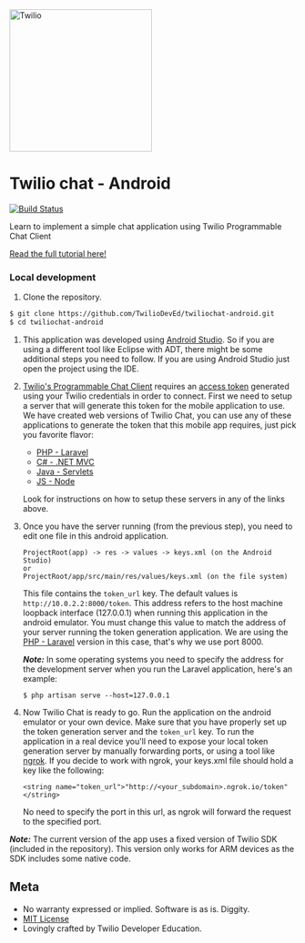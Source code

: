 <a href="https://www.twilio.com">
  <img src="https://static0.twilio.com/marketing/bundles/marketing/img/logos/wordmark-red.svg" alt="Twilio" width="250" />
</a>

# Twilio chat - Android
[![Build Status](https://travis-ci.org/TwilioDevEd/twiliochat-android.svg?branch=master)](https://travis-ci.org/TwilioDevEd/twiliochat-android)

Learn to implement a simple chat application using Twilio Programmable Chat Client

[Read the full tutorial here!](https://www.twilio.com/docs/tutorials/walkthrough/chat/android/java)

### Local development

1. Clone the repository.

  ```bash
  $ git clone https://github.com/TwilioDevEd/twiliochat-android.git
  $ cd twiliochat-android
  ```

1. This application was developed using [Android Studio](http://developer.android.com/tools/studio/index.html).
   So if you are using a different tool like Eclipse with ADT, there might be some additional
   steps you need to follow. If you are using Android Studio just open the project
   using the IDE.

1. [Twilio's Programmable Chat Client](https://www.twilio.com/docs/api/chat) requires an
   [access token](https://www.twilio.com/docs/api/ip-messaging/guides/identity) generated using your
   Twilio credentials in order to connect. First we need to setup a server that will generate this token
   for the mobile application to use. We have created web versions of Twilio Chat, you can use any of these
   applications to generate the token that this mobile app requires, just pick you favorite flavor:

   * [PHP - Laravel](https://github.com/TwilioDevEd/twiliochat-laravel)
   * [C# - .NET MVC](https://github.com/TwilioDevEd/twiliochat-csharp)
   * [Java - Servlets](https://github.com/TwilioDevEd/twiliochat-servlets)
   * [JS - Node](https://github.com/TwilioDevEd/twiliochat-node)

   Look for instructions on how to setup these servers in any of the links above.

1. Once you have the server running (from the previous step), you need to edit one file in this android
   application.

   ```
   ProjectRoot(app) -> res -> values -> keys.xml (on the Android Studio)
   or
   ProjectRoot/app/src/main/res/values/keys.xml (on the file system)
   ```
   This file contains the `token_url` key. The default values is `http://10.0.2.2:8000/token`. This
   address refers to the host machine loopback interface (127.0.0.1) when running this application
   in the android emulator. You must change this value to match the address of your server running
   the token generation application. We are using the [PHP - Laravel](https://github.com/TwilioDevEd/twiliochat-laravel)
   version in this case, that's why we use port 8000.

   ***Note:*** In some operating systems you need to specify the address for the development server
   when you run the Laravel application, here's an example:
   ```
   $ php artisan serve --host=127.0.0.1
   ```

1. Now Twilio Chat is ready to go. Run the application on the android emulator or your own device.
   Make sure that you have properly set up the token generation server and the `token_url` key.
   To run the application in a real device you'll need to expose your local token generation server
   by manually forwarding ports, or using a tool like [ngrok](https://ngrok.com/).
   If you decide to work with ngrok, your keys.xml file should hold a key like the following:

   ```
   <string name="token_url">"http://<your_subdomain>.ngrok.io/token"</string>
   ```
   No need to specify the port in this url, as ngrok will forward the request to the specified port.

 ***Note:*** The current version of the app uses a fixed version of Twilio SDK (included in the
 repository). This version only works for ARM devices as the SDK includes some native code.


 ## Meta
  * No warranty expressed or implied. Software is as is. Diggity.
  * [MIT License](http://www.opensource.org/licenses/mit-license.html)
  * Lovingly crafted by Twilio Developer Education.
